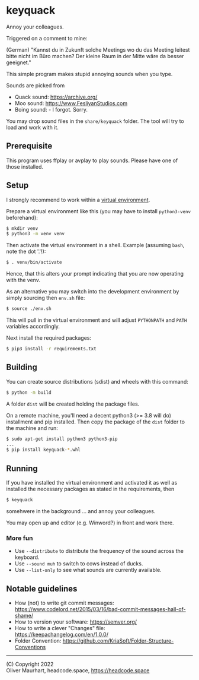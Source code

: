# keyquack

Annoy your colleagues.

Triggered on a comment to mine:

(German) "Kannst du in Zukunft solche Meetings wo du das Meeting leitest bitte nicht 
im Büro machen? Der kleine Raum in der Mitte wäre da besser geeignet."

This simple program makes stupid annoying sounds when you type.

Sounds are picked from
* Quack sound: https://archive.org/
* Moo sound: https://www.FesliyanStudios.com
* Boing sound: - I forgot. Sorry.

You may drop sound files in the `share/keyquack` folder. The tool will try to load
and work with it.


## Prerequisite

This program uses ffplay or avplay to play sounds. Please have one of those 
installed.


## Setup

I strongly recommend to work within a [virtual environment](https://docs.python.org/3/library/venv.html).

Prepare a virtual environment like this (you may have to install `python3-venv` beforehand):
```bash
$ mkdir venv
$ python3 -m venv venv
```

Then activate the virtual environment in a shell. Example (assuming `bash`, note the dot '.'!):
```bash
$ . venv/bin/activate
```

Hence, that this alters your prompt indicating that you are now operating with the venv.

As an alternative you may switch into the development environment by simply sourcing then
`env.sh` file:

```bash
$ source ./env.sh
```

This will pull in the virtual environment and will adjust `PYTHONPATH` and `PATH` variables
accordingly.


Next install the required packages:
```bash
$ pip3 install -r requirements.txt 
```

## Building

You can create source distributions (sdist) and wheels with this command:

```bash
$ python -m build
```

A folder `dist` will be created holding the package files.  

On a remote machine, you'll need a decent python3 (>= 3.8 will do) installment and pip installed.
Then copy the package of the `dist` folder to the machine and run:
```bash
$ sudo apt-get install python3 python3-pip
...
$ pip install keyquack-*.whl
```

## Running

If you have installed the virtual environment and activated it as well as installed the
necessary packages as stated in the requirements, then 
```bash
$ keyquack
```
somehwere in the background ... and annoy your colleagues.

You may open up and editor (e.g. Winword?) in front and work there.


### More fun

* Use `--distribute` to distribute the frequency of the sound across the keyboard.
* Use `--sound muh` to switch to cows instead of ducks.
* Use `--list-only` to see what sounds are currently available.


## Notable guidelines

* How (not) to write git commit messages: https://www.codelord.net/2015/03/16/bad-commit-messages-hall-of-shame/
* How to version your software: https://semver.org/
* How to write a clever "Changes" file: https://keepachangelog.com/en/1.0.0/
* Folder Convention: https://github.com/KriaSoft/Folder-Structure-Conventions


---

(C) Copyright 2022  
Oliver Maurhart, headcode.space, https://headcode.space
